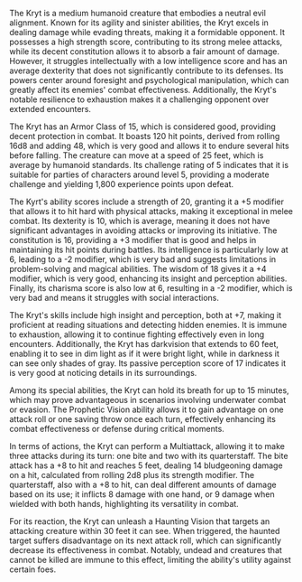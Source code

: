 The Kryt is a medium humanoid creature that embodies a neutral evil alignment. Known for its agility and sinister abilities, the Kryt excels in dealing damage while evading threats, making it a formidable opponent. It possesses a high strength score, contributing to its strong melee attacks, while its decent constitution allows it to absorb a fair amount of damage. However, it struggles intellectually with a low intelligence score and has an average dexterity that does not significantly contribute to its defenses. Its powers center around foresight and psychological manipulation, which can greatly affect its enemies' combat effectiveness. Additionally, the Kryt's notable resilience to exhaustion makes it a challenging opponent over extended encounters.

The Kryt has an Armor Class of 15, which is considered good, providing decent protection in combat. It boasts 120 hit points, derived from rolling 16d8 and adding 48, which is very good and allows it to endure several hits before falling. The creature can move at a speed of 25 feet, which is average by humanoid standards. Its challenge rating of 5 indicates that it is suitable for parties of characters around level 5, providing a moderate challenge and yielding 1,800 experience points upon defeat.

The Kyrt's ability scores include a strength of 20, granting it a +5 modifier that allows it to hit hard with physical attacks, making it exceptional in melee combat. Its dexterity is 10, which is average, meaning it does not have significant advantages in avoiding attacks or improving its initiative. The constitution is 16, providing a +3 modifier that is good and helps in maintaining its hit points during battles. Its intelligence is particularly low at 6, leading to a -2 modifier, which is very bad and suggests limitations in problem-solving and magical abilities. The wisdom of 18 gives it a +4 modifier, which is very good, enhancing its insight and perception abilities. Finally, its charisma score is also low at 6, resulting in a -2 modifier, which is very bad and means it struggles with social interactions.

The Kryt's skills include high insight and perception, both at +7, making it proficient at reading situations and detecting hidden enemies. It is immune to exhaustion, allowing it to continue fighting effectively even in long encounters. Additionally, the Kryt has darkvision that extends to 60 feet, enabling it to see in dim light as if it were bright light, while in darkness it can see only shades of gray. Its passive perception score of 17 indicates it is very good at noticing details in its surroundings.

Among its special abilities, the Kryt can hold its breath for up to 15 minutes, which may prove advantageous in scenarios involving underwater combat or evasion. The Prophetic Vision ability allows it to gain advantage on one attack roll or one saving throw once each turn, effectively enhancing its combat effectiveness or defense during critical moments.

In terms of actions, the Kryt can perform a Multiattack, allowing it to make three attacks during its turn: one bite and two with its quarterstaff. The bite attack has a +8 to hit and reaches 5 feet, dealing 14 bludgeoning damage on a hit, calculated from rolling 2d8 plus its strength modifier. The quarterstaff, also with a +8 to hit, can deal different amounts of damage based on its use; it inflicts 8 damage with one hand, or 9 damage when wielded with both hands, highlighting its versatility in combat.

For its reaction, the Kryt can unleash a Haunting Vision that targets an attacking creature within 30 feet it can see. When triggered, the haunted target suffers disadvantage on its next attack roll, which can significantly decrease its effectiveness in combat. Notably, undead and creatures that cannot be killed are immune to this effect, limiting the ability's utility against certain foes.
